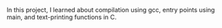 In this project, I learned about compilation using gcc, entry points using main, and text-printing functions in C.
